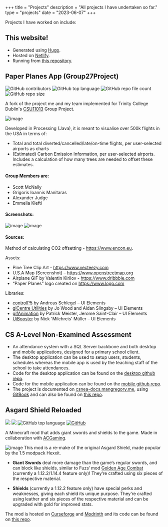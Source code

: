 +++
title = "Projects"
description = "All projects I have undertaken so far."
type = "projects"
date = "2023-06-07"
+++

Projects I have worked on include:

## This website!

* Generated using [Hugo](https://gohugo.io/).
* Hosted on [Netlify](https://netlify.com/).
* Running from [this repository](https://github.com/ManGregory128/website).

## Paper Planes App (Group27Project)
![GitHub contributors](https://img.shields.io/github/contributors/ManGregory128/Group27Project) ![GitHub top language](https://img.shields.io/github/languages/top/ManGregory128/Group27Project?color=82afff) ![GitHub repo file count](https://img.shields.io/github/directory-file-count/ManGregory128/Group27Project) ![GitHub repo size](https://img.shields.io/github/repo-size/ManGregory128/Group27Project)

A fork of the project me and my team implemented for Trinity College Dublin's [CSU11013](https://teaching.scss.tcd.ie/module/csu11013-programming-project/) Group Project.

![image](https://github.com/ManGregory128/Group27Project/assets/52697798/3df8c2c4-201b-4578-bb57-69aa84512b82)

Developed in Processing (Java), it is meant to visualise over 500k flights in the USA in terms of:
* Total and total diverted/cancelled/late/on-time flights, per user-selected airports as charts
* (Estimated) Carbon Emission Information, per user-selected airports. Includes a calculation of how many trees are needed to offset these estimates.

#### Group Members are:
* Scott McNally 
* Grigoris Ioannis Manitaras
* Alexander Judge
* Emmelia Klefti 

#### Screenshots:
![image](https://github.com/ManGregory128/Group27Project/assets/52697798/7bc9a005-0309-4627-8edf-745fc2db19be)
![image](https://github.com/ManGregory128/Group27Project/assets/52697798/ec0da210-2db7-40b7-a64a-4346e1d6602d)

#### Sources: 

Method of calculating CO2 offsetting - https://www.encon.eu. 

Assets:
* Pine Tree Clip Art - https://www.vecteezy.com
* U.S.A Map (Screenshot) –  https://www.openstreetmap.org
* Airplane GIF by Valentin Kirilov - https://www.dribbble.com
* “Paper Planes” logo created on https://www.logo.com

Libraries:
* [controlP5](https://www.sojamo.de/libraries/controlP5/) by Andreas Schlegel – UI Elements
* [giCentre Utilities](https://www.gicentre.net/utils) by Jo Wood and Aidan Slingsby – UI Elements
* [gifAnimation](http://extrapixel.github.io/gif-animation/) by Patrick Meister, Jerome Saint-Clair – UI Elements
* [UiBooster](https://milchreis.github.io/uibooster-for-processing/) by Nick 'Milchreis' Müller – UI Elements


## CS A-Level Non-Examined Assessment

* An attendance system with a SQL Server backbone and both desktop and mobile applications, designed for a primary school client.
* The desktop application can be used to setup users, students, schedules whereas the mobile app is used by the teaching staff of the school to take attendances.
* Code for the desktop application can be found on the [desktop github repo](https://github.com/ManGregory128/csNEA-Desktop).
* Code for the mobile application can be found on the [mobile github repo](https://github.com/ManGregory128/csNEA-Mobile).
* The project is documented on [csnea-docs.mangregory.me](https://csnea-docs.mangregory.me/), using [GitBook](https://www.gitbook.com/) and can also be found on [this repo](https://github.com/ManGregory128/csNEA-docs).
  
## Asgard Shield Reloaded
[![](http://cf.way2muchnoise.eu/full_asgard-shield-reloaded_downloads.svg)](https://www.curseforge.com/minecraft/mc-mods/asgard-shield-reloaded) [![](http://cf.way2muchnoise.eu/versions/asgard-shield-reloaded.svg)](https://www.curseforge.com/minecraft/mc-mods/asgard-shield-reloaded/files) ![GitHub top language](https://img.shields.io/github/languages/top/ManGregory128/asgardshieldreloaded?color=b07219) [![GitHub](https://img.shields.io/github/license/ManGregory128/asgardshieldreloaded)](https://github.com/ManGregory128/asgardshieldreloaded/blob/1.19.2/LICENSE)

A Minecraft mod that adds giant swords and shields to the game. Made in collaboration with [ACGaming](https://github.com/ACGaming).

![image](https://user-images.githubusercontent.com/52697798/232713521-3f9cd713-5c04-4829-abc4-0a899014a7b0.png)
This mod is a re-make of the original Asgard Shield, made popular by the 1.5 modpack Hexxit.

* **Giant Swords** deal more damage than the game‘s regular swords, and can block like shields, similar to Fuzs‘ mod [Golden Age Combat](https://github.com/Fuzss/goldenagecombat) (currently a 1.12.2/1.14.4 feature only)! They‘re crafted using six pieces of the respective material.

* **Shields** (currently a 1.12.2 feature only) have special perks and weaknesses, giving each shield its unique purpose. They‘re crafted using leather and six pieces of the respective material and can be upgraded with gold for improved stats.

The mod is hosted on [Curseforge](https://www.curseforge.com/minecraft/mc-mods/asgard-shield-reloaded) and [Modrinth](https://modrinth.com/mod/asgard-shield-reloaded) and its code can be found on [this repo](https://github.com/ManGregory128/asgardshieldreloaded).